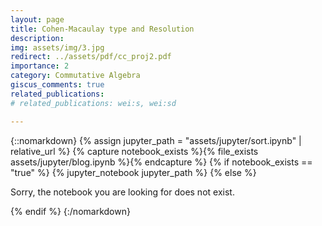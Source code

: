 ```yaml
---
layout: page
title: Cohen-Macaulay type and Resolution
description: 
img: assets/img/3.jpg
redirect: ../assets/pdf/cc_proj2.pdf
importance: 2
category: Commutative Algebra
giscus_comments: true
related_publications: 
# related_publications: wei:s, wei:sd

---
```


{::nomarkdown}
{% assign jupyter_path = "assets/jupyter/sort.ipynb" | relative_url %}
{% capture notebook_exists %}{% file_exists assets/jupyter/blog.ipynb %}{% endcapture %}
{% if notebook_exists == "true" %}
    {% jupyter_notebook jupyter_path %}
{% else %}
    <p>Sorry, the notebook you are looking for does not exist.</p>
{% endif %}
{:/nomarkdown}